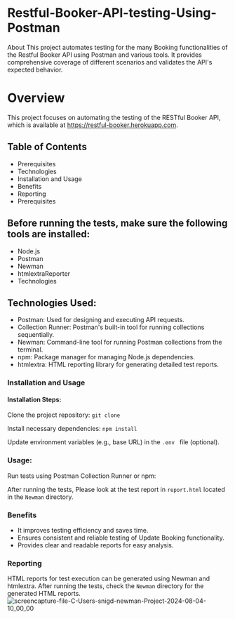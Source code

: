 # Restful-Booker-API-testing-Using-Postman
About This project automates testing for the many Booking functionalities of the Restful Booker API using Postman and various tools. It provides comprehensive coverage of different scenarios and validates the API's expected behavior.
# Overview
This project focuses on automating the testing of the RESTful Booker API, which is available at https://restful-booker.herokuapp.com. </a>

## Table of Contents
- Prerequisites
- Technologies
- Installation and Usage
- Benefits
- Reporting
- Prerequisites

## Before running the tests, make sure the following tools are installed:
- Node.js
- Postman
- Newman
- htmlextraReporter
- Technologies

## Technologies Used:
- Postman: Used for designing and executing API requests.
- Collection Runner: Postman's built-in tool for running collections sequentially.
- Newman: Command-line tool for running Postman collections from the terminal.
- npm: Package manager for managing Node.js dependencies.
- htmlextra: HTML reporting library for generating detailed test reports.

### Installation and Usage
#### Installation Steps:
Clone the project repository: `git clone`

Install necessary dependencies:  `npm install`

Update environment variables (e.g., base URL) in the `.env `  file (optional).

### Usage:
Run tests using Postman Collection Runner or npm:

After running the tests, Please look at the test report in `report.html` located in the `Newman` directory.

### Benefits
- It improves testing efficiency and saves time.
- Ensures consistent and reliable testing of Update Booking functionality.
- Provides clear and readable reports for easy analysis.

### Reporting
HTML reports for test execution can be generated using Newman and htmlextra. After running the tests, check the `Newman` directory for the generated HTML reports.
![screencapture-file-C-Users-snigd-newman-Project-2024-08-04-10_00_00](https://github.com/user-attachments/assets/0bde45b7-d2ec-4bf5-8b1e-16a72fe63342)



